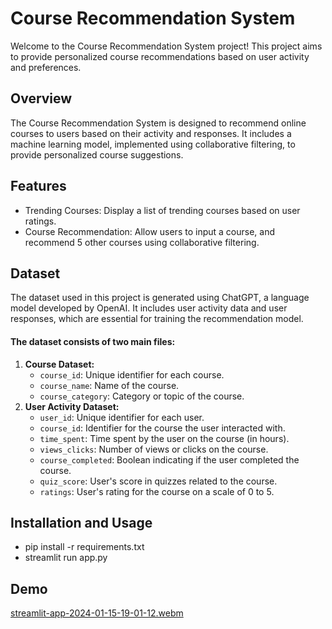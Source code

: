 # Course Recommendation System
Welcome to the Course Recommendation System project! This project aims to provide personalized course recommendations based on user activity and preferences.

## Overview

The Course Recommendation System is designed to recommend online courses to users based on their activity and responses. It includes a machine learning model, implemented using collaborative filtering, to provide personalized course suggestions.

## Features

- Trending Courses: Display a list of trending courses based on user ratings.
- Course Recommendation: Allow users to input a course, and recommend 5 other courses using collaborative filtering.

## Dataset

The dataset used in this project is generated using ChatGPT, a language model developed by OpenAI. It includes user activity data and user responses, which are essential for training the recommendation model.

#### The dataset consists of two main files:

1. **Course Dataset:**
   - `course_id`: Unique identifier for each course.
   - `course_name`: Name of the course.
   - `course_category`: Category or topic of the course.
2. **User Activity Dataset:**
    - `user_id`: Unique identifier for each user.
    - `course_id`: Identifier for the course the user interacted with.
    - `time_spent`: Time spent by the user on the course (in hours).
    - `views_clicks`: Number of views or clicks on the course.
    - `course_completed`: Boolean indicating if the user completed the course.
    - `quiz_score`: User's score in quizzes related to the course.
    - `ratings`: User's rating for the course on a scale of 0 to 5.

## Installation and Usage

* pip install -r requirements.txt
* streamlit run app.py

## Demo
[streamlit-app-2024-01-15-19-01-12.webm](https://github.com/Kulkarni-mohit/Course_Recommendation_System/assets/77321386/8a7c0833-3422-4c58-8b7e-152f68ecaa71)

